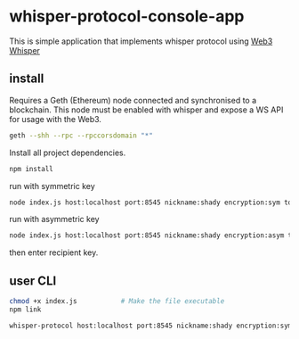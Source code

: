 # whisper-protocol-console-app
This is simple application that implements whisper protocol using [Web3](https://github.com/ethereum/web3.js/) [Whisper](https://web3js.readthedocs.io/en/1.0/web3-shh.html)

## install
Requires a Geth (Ethereum) node connected and synchronised to a blockchain. This node must be enabled with whisper and expose a WS API for usage with the Web3.
```bash
geth --shh --rpc --rpccorsdomain "*"
```

Install all project dependencies.
```bash
npm install
```

run with symmetric key
```bash
node index.js host:localhost port:8545 nickname:shady encryption:sym topic:topic key:key
```

run with asymmetric key
```bash
node index.js host:localhost port:8545 nickname:shady encryption:asym topic:topic
```
then enter recipient key.

## user CLI
```bash
chmod +x index.js           # Make the file executable
npm link

whisper-protocol host:localhost port:8545 nickname:shady encryption:sym topic:topic key:key
```
